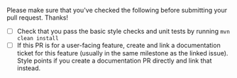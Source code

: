 Please make sure that you've checked the following before submitting your pull request. Thanks!

- [ ] Check that you pass the basic style checks and unit tests by running `mvn clean install` 
- [ ] If this PR is for a user-facing feature, create and link a documentation ticket for this feature (usually in the same milestone as the linked issue). Style points if you create a documentation PR directly and link that instead.
